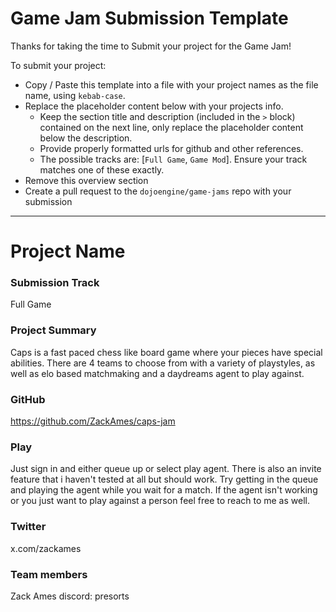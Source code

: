 # Game Jam Submission Template

Thanks for taking the time to Submit your project for the Game Jam!

To submit your project:
- Copy / Paste this template into a file with your project names as the file name, using `kebab-case`.
- Replace the placeholder content below with your projects info.
    - Keep the section title and description (included in the `>` block) contained on the next line, only replace the placeholder content below the description.
    - Provide properly formatted urls for github and other references.
    - The possible tracks are: [`Full Game`, `Game Mod`]. Ensure your track matches one of these exactly.
- Remove this overview section
- Create a pull request to the `dojoengine/game-jams` repo with your submission

---

# Project Name

### Submission Track
Full Game

### Project Summary
Caps is a fast paced chess like board game where your pieces have special abilities. There are 4 teams to choose from with a variety of playstyles, as well as elo based matchmaking and a daydreams agent to play against.

### GitHub
https://github.com/ZackAmes/caps-jam

### Play
Just sign in and either queue up or select play agent. There is also an invite feature that i haven't tested at all but should work. 
Try getting in the queue and playing the agent while you wait for a match. If the agent isn't working or you just want to play against a person feel free to reach to me as well.

### Twitter
x.com/zackames

### Team members
Zack Ames discord: presorts
